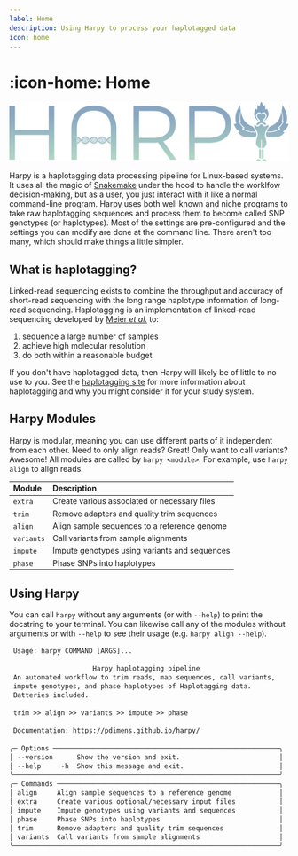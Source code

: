 ```yaml
---
label: Home
description: Using Harpy to process your haplotagged data
icon: home
---
```


# :icon-home: Home

![](static/logo.png)

Harpy is a haplotagging data processing pipeline for Linux-based systems. It uses all the 
magic of [Snakemake](https://snakemake.readthedocs.io/en/stable/) under the hood to handle 
the worklfow decision-making, but as a user, you just interact with it like a normal command-line 
program. Harpy uses both well known and niche programs to take raw haplotagging sequences and process
them to become called SNP genotypes (or haplotypes). Most of the settings are pre-configured and the settings you
can modify are done at the command line. There aren't too many, which should make things a little simpler. 

## What is haplotagging?
Linked-read sequencing exists to combine the throughput and accuracy of short-read
sequencing with the long range haplotype information of long-read sequencing.
Haplotagging is an implementation of linked-read sequencing developed by
[Meier _et al._](https://doi.org/10.1073/pnas.2015005118) to:

1. sequence a large number of samples
2. achieve high molecular resolution
3. do both within a reasonable budget

If you don't have haplotagged data, then Harpy will likely be of little to no use to you. See the [haplotagging site](http://fml.tuebingen.mpg.de/chan-group/haplotagging/)
for more information about haplotagging and why you might consider it for your study system.


## Harpy Modules
Harpy is modular, meaning you can use different parts of it independent from each other. Need to only align reads?
Great! Only want to call variants? Awesome! All modules are called by `harpy <module>`. For example, use `harpy align` to align reads.

| Module     | Description                                   |
|:-----------|:----------------------------------------------|
| `extra`    | Create various associated or necessary files  |
| `trim`     | Remove adapters and quality trim sequences    |
| `align`    | Align sample sequences to a reference genome  |
| `variants` | Call variants from sample alignments          |
| `impute`   | Impute genotypes using variants and sequences |
| `phase`    | Phase SNPs into haplotypes                    |


## Using Harpy
You can call `harpy` without any arguments (or with `--help`) to print the docstring to your terminal. You can likewise call any of the modules without arguments or with `--help` to see their usage  (e.g. `harpy align --help`).
``` harpy --help                                                      
 Usage: harpy COMMAND [ARGS]...                     
                                                              
                     Harpy haplotagging pipeline                     
 An automated workflow to trim reads, map sequences, call variants,  
 impute genotypes, and phase haplotypes of Haplotagging data.        
 Batteries included.                                                 
                                                                     
 trim >> align >> variants >> impute >> phase                        
                                                                     
 Documentation: https://pdimens.github.io/harpy/                     
                                                                     
╭─ Options ─────────────────────────────────────────────────────────╮
│ --version      Show the version and exit.                         │
│ --help     -h  Show this message and exit.                        │
╰───────────────────────────────────────────────────────────────────╯
╭─ Commands ────────────────────────────────────────────────────────╮
│ align     Align sample sequences to a reference genome            │
│ extra     Create various optional/necessary input files           │
│ impute    Impute genotypes using variants and sequences           │
│ phase     Phase SNPs into haplotypes                              │
│ trim      Remove adapters and quality trim sequences              │
│ variants  Call variants from sample alignments                    │
╰───────────────────────────────────────────────────────────────────╯
```
